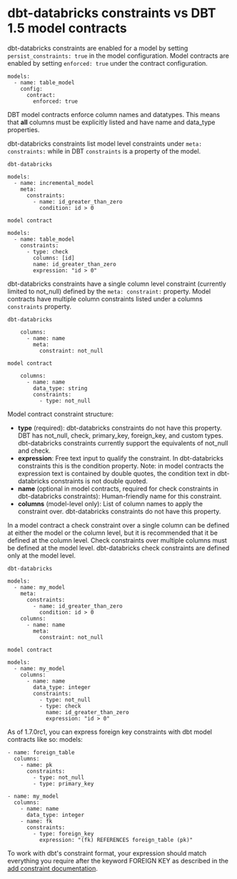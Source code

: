 # dbt-databricks constraints vs DBT 1.5 model contracts

dbt-databricks constraints are enabled for a model by setting `persist_constraints: true` in the model configuration. Model contracts are enabled by setting `enforced: true` under the contract configuration.

```
models:
  - name: table_model
    config:
      contract:
        enforced: true
```

DBT model contracts enforce column names and datatypes. This means that **all** columns must be explicitly listed and have name and data_type properties.

dbt-databricks constraints list model level constraints under `meta: constraints:` while in DBT `constraints` is a property of the model.

```
dbt-databricks

models:
  - name: incremental_model
    meta:
      constraints:
        - name: id_greater_than_zero
          condition: id > 0
```

```
model contract

models:
  - name: table_model
    constraints:
      - type: check
        columns: [id]
        name: id_greater_than_zero
        expression: "id > 0"
```

dbt-databricks constraints have a single column level constraint (currently limited to not_null) defined by the `meta: constraint:` property.
Model contracts have multiple column constraints listed under a columns `constraints` property.

```
dbt-databricks

    columns:
      - name: name
        meta:
          constraint: not_null
```

```
model contract

    columns:
      - name: name
        data_type: string
        constraints:
          - type: not_null
```

Model contract constraint structure:

- **type** (required): dbt-databricks constraints do not have this property. DBT has not_null, check, primary_key, foreign_key, and custom types. dbt-databricks constraints currently support the equivalents of not_null and check.
- **expression**: Free text input to qualify the constraint. In dbt-databricks constraints this is the condition property. Note: in model contracts the expression text is contained by double quotes, the condition text in dbt-databricks constraints is not double quoted.
- **name** (optional in model contracts, required for check constraints in dbt-databricks constraints): Human-friendly name for this constraint.
- **columns** (model-level only): List of column names to apply the constraint over. dbt-databricks constraints do not have this property.

In a model contract a check constraint over a single column can be defined at either the model or the column level, but it is recommended that it be defined at the column level. Check constraints over multiple columns must be defined at the model level.
dbt-databricks check constraints are defined only at the model level.

```
dbt-databricks

models:
  - name: my_model
    meta:
      constraints:
        - name: id_greater_than_zero
          condition: id > 0
    columns:
      - name: name
        meta:
          constraint: not_null
```

```
model contract

models:
  - name: my_model
    columns:
      - name: name
        data_type: integer
        constraints:
          - type: not_null
          - type: check
            name: id_greater_than_zero
            expression: "id > 0"
```

As of 1.7.0rc1, you can express foreign key constraints with dbt model contracts like so:
models:

```
- name: foreign_table
  columns:
    - name: pk
      constraints:
        - type: not_null
        - type: primary_key

- name: my_model
  columns:
    - name: name
      data_type: integer
    - name: fk
      constraints:
        - type: foreign_key
          expression: "(fk) REFERENCES foreign_table (pk)"
```

To work with dbt's constraint format, your expression should match everything you require after the keyword FOREIGN KEY as described in the [add constraint documentation](https://docs.databricks.com/en/sql/language-manual/sql-ref-syntax-ddl-alter-table-add-constraint.html).
